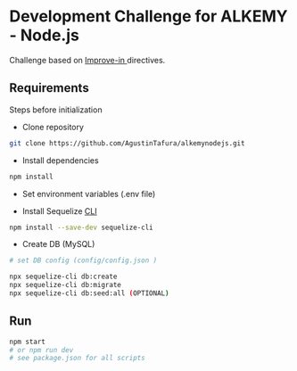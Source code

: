 # Development Challenge for ALKEMY - Node.js

Challenge based on [Improve-in
](https://drive.google.com/file/d/1XCUYgTFaE9uBNI-FqKDWIa4RCztooz_X/view ) directives.

## Requirements

Steps before initialization


- Clone repository
```bash
git clone https://github.com/AgustinTafura/alkemynodejs.git
```

- Install dependencies
```bash
npm install
```

- Set environment variables (.env file)

- Install Sequelize [CLI](https://www.npmjs.com/package/sequelize-cli)
```bash
npm install --save-dev sequelize-cli
```

- Create DB (MySQL)

```bash
# set DB config (config/config.json )

npx sequelize-cli db:create
npx sequelize-cli db:migrate
npx sequelize-cli db:seed:all (OPTIONAL)
```

## Run

```bash
npm start
# or npm run dev 
# see package.json for all scripts 
```


